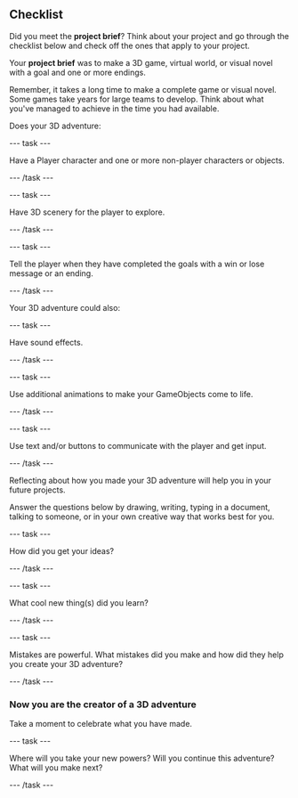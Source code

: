 ## Checklist

Did you meet the **project brief**? Think about your project and go through the checklist below and check off the ones that apply to your project.

Your **project brief** was to make a 3D game, virtual world, or visual novel with a goal and one or more endings.

Remember, it takes a long time to make a complete game or visual novel. Some games take years for large teams to develop. Think about what you've managed to achieve in the time you had available.

Does your 3D adventure:

--- task ---

Have a Player character and one or more non-player characters or objects.

--- /task ---

--- task ---

Have 3D scenery for the player to explore.

--- /task ---

--- task ---

Tell the player when they have completed the goals with a win or lose message or an ending.

--- /task ---

Your 3D adventure could also:

--- task ---

Have sound effects.

--- /task ---

--- task ---

Use additional animations to make your GameObjects come to life.

--- /task ---

--- task ---

Use text and/or buttons to communicate with the player and get input.

--- /task ---

Reflecting about how you made your 3D adventure will help you in your future projects.

Answer the questions below by drawing, writing, typing in a document, talking to someone, or in your own creative way that works best for you.

--- task ---

How did you get your ideas?

--- /task ---

--- task ---

What cool new thing(s) did you learn?

--- /task ---

--- task ---

Mistakes are powerful. What mistakes did you make and how did they help you create your 3D adventure?

--- /task ---

### Now you are the creator of a 3D adventure

Take a moment to celebrate what you have made.

--- task ---

Where will you take your new powers? Will you continue this adventure? What will you make next?

--- /task ---
